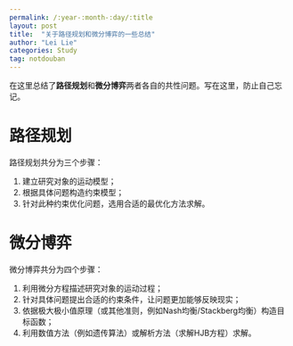 ```yaml
---
permalink: /:year-:month-:day/:title
layout: post
title:  "关于路径规划和微分博弈的一些总结"
author: "Lei Lie"
categories: Study
tag: notdouban
---
```


在这里总结了**路径规划**和**微分博弈**两者各自的共性问题。写在这里，防止自己忘记。

# 路径规划
路径规划共分为三个步骤：

1. 建立研究对象的运动模型；
2. 根据具体问题构造约束模型；
3. 针对此种约束优化问题，选用合适的最优化方法求解。

# 微分博弈
微分博弈共分为四个步骤：

1. 利用微分方程描述研究对象的运动过程；
2. 针对具体问题提出合适的约束条件，让问题更加能够反映现实；
3. 依据极大极小值原理（或其他准则，例如Nash均衡/Stackberg均衡）构造目标函数；
4. 利用数值方法（例如遗传算法）或解析方法（求解HJB方程）求解。